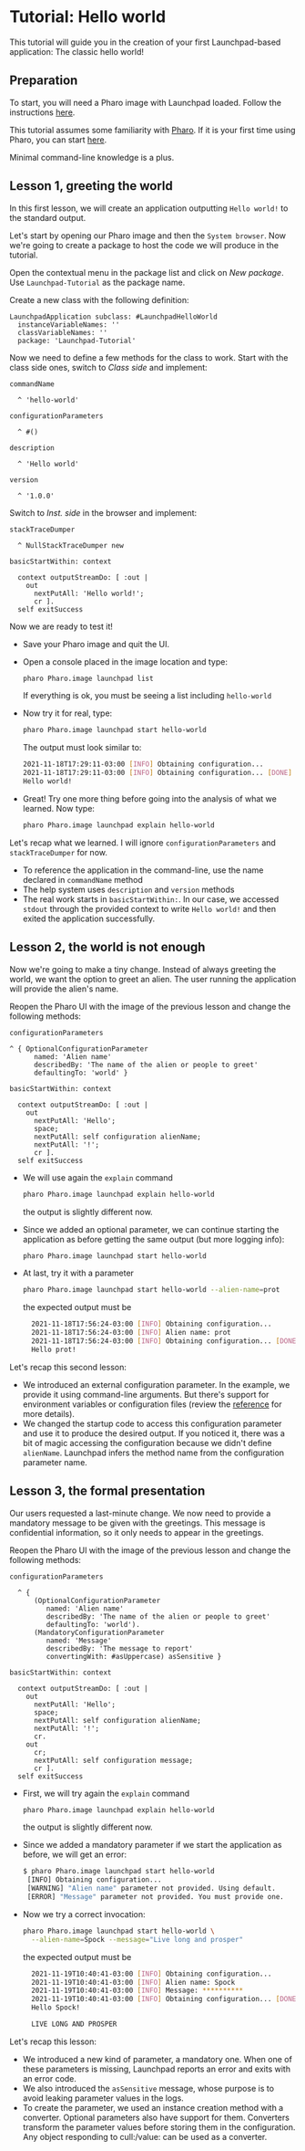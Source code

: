# Tutorial: Hello world

This tutorial will guide you in the creation of your first Launchpad-based application:
The classic hello world!

## Preparation

To start, you will need a Pharo image with Launchpad loaded.
Follow the instructions [here](../how-to/how-to-load-in-pharo).

This tutorial assumes some familiarity with [Pharo](https://pharo.org/). If it is
your first time using Pharo, you can start [here](https://pharo.org/documentation).

Minimal command-line knowledge is a plus.

## Lesson 1, greeting the world

In this first lesson, we will create an application outputting `Hello world!`
to the standard output.

Let's start by opening our Pharo image and then the `System browser`. Now
we're going to create a package to host the code we will produce in the tutorial.

Open the contextual menu in the package list and click on *New package*. Use
`Launchpad-Tutorial` as the package name.

Create a new class with the following definition:

```smalltalk
LaunchpadApplication subclass: #LaunchpadHelloWorld
  instanceVariableNames: ''
  classVariableNames: ''
  package: 'Launchpad-Tutorial'
```

Now we need to define a few methods for the class to work.
Start with the class side ones, switch to *Class side* and implement:

```smalltalk
commandName

  ^ 'hello-world'
```

```smalltalk
configurationParameters

  ^ #()
```

```smalltalk
description

  ^ 'Hello world'
```

```smalltalk
version

  ^ '1.0.0'
```

Switch to *Inst. side* in the browser and implement:

```smalltalk
stackTraceDumper

  ^ NullStackTraceDumper new
```

```smalltalk
basicStartWithin: context

  context outputStreamDo: [ :out | 
    out
      nextPutAll: 'Hello world!';
      cr ].
  self exitSuccess
```

Now we are ready to test it!

- Save your Pharo image and quit the UI.
- Open a console placed in the image location and type:

  ```bash
  pharo Pharo.image launchpad list
  ```

  If everything is ok, you must be seeing a list including `hello-world`

- Now try it for real, type:

  ```bash
  pharo Pharo.image launchpad start hello-world
  ```

  The output must look similar to:

  ```bash
  2021-11-18T17:29:11-03:00 [INFO] Obtaining configuration...
  2021-11-18T17:29:11-03:00 [INFO] Obtaining configuration... [DONE]
  Hello world!
  ```

- Great! Try one more thing before going into the analysis of what we learned.
  Now type:

  ```bash
  pharo Pharo.image launchpad explain hello-world
  ```

 Let's recap what we learned. I will ignore `configurationParameters` and
`stackTraceDumper` for now.

- To reference the application in the command-line, use the name declared in `commandName`
  method
- The help system uses `description` and `version` methods
- The real work starts in `basicStartWithin:`. In our case, we accessed
  `stdout` through the provided context to write `Hello world!` and then exited
  the application successfully.

## Lesson 2, the world is not enough

Now we're going to make a tiny change. Instead of always greeting the world, we want
the option to greet an alien. The user running the application will provide the
alien's name.

Reopen the Pharo UI with the image of the previous lesson and change the
following methods:

```smalltalk
configurationParameters

^ { OptionalConfigurationParameter
      named: 'Alien name'
      describedBy: 'The name of the alien or people to greet'
      defaultingTo: 'world' }
```

```smalltalk
basicStartWithin: context

  context outputStreamDo: [ :out | 
    out
      nextPutAll: 'Hello';
      space;
      nextPutAll: self configuration alienName;
      nextPutAll: '!';
      cr ].
  self exitSuccess
```

- We will use again the `explain` command

  ```bash
  pharo Pharo.image launchpad explain hello-world
  ```

  the output is slightly different now.

- Since we added an optional parameter, we can continue starting the application
  as before getting the same output (but more logging info):

  ```bash
  pharo Pharo.image launchpad start hello-world
  ```

- At last, try it with a parameter

  ```bash
  pharo Pharo.image launchpad start hello-world --alien-name=prot
  ```

  the expected output must be

  ```bash
    2021-11-18T17:56:24-03:00 [INFO] Obtaining configuration...
    2021-11-18T17:56:24-03:00 [INFO] Alien name: prot
    2021-11-18T17:56:24-03:00 [INFO] Obtaining configuration... [DONE]
    Hello prot!
  ```

 Let's recap this second lesson:

- We introduced an external configuration parameter. In the example, we provide
  it using command-line arguments. But there's support for environment
  variables or configuration files (review the [reference](../reference/Configuration.md)
  for more details).
- We changed the startup code to access this configuration parameter and use it to
  produce the desired output. If you noticed it, there was a bit of magic accessing
  the configuration because we didn't define `alienName`. Launchpad infers the
  method name from the configuration parameter name.

## Lesson 3, the formal presentation

Our users requested a last-minute change. We now need to provide a mandatory
message to be given with the greetings. This message is confidential information,
so it only needs to appear in the greetings.

Reopen the Pharo UI with the image of the previous lesson and change the
following methods:

```smalltalk
configurationParameters

  ^ {
      (OptionalConfigurationParameter
         named: 'Alien name'
         describedBy: 'The name of the alien or people to greet'
         defaultingTo: 'world').
      (MandatoryConfigurationParameter
         named: 'Message'
         describedBy: 'The message to report'
         convertingWith: #asUppercase) asSensitive }
```

```smalltalk
basicStartWithin: context

  context outputStreamDo: [ :out | 
    out
      nextPutAll: 'Hello';
      space;
      nextPutAll: self configuration alienName;
      nextPutAll: '!';
      cr.
    out
      cr;
      nextPutAll: self configuration message;
      cr ].
  self exitSuccess
```

- First, we will try again the `explain` command

  ```bash
  pharo Pharo.image launchpad explain hello-world
  ```

  the output is slightly different now.

- Since we added a mandatory parameter if we start the application as before,
  we will get an error:

  ```bash
  $ pharo Pharo.image launchpad start hello-world
   [INFO] Obtaining configuration...
   [WARNING] "Alien name" parameter not provided. Using default.
   [ERROR] "Message" parameter not provided. You must provide one.
  ```

- Now we try a correct invocation:

  ```bash
  pharo Pharo.image launchpad start hello-world \
    --alien-name=Spock --message="Live long and prosper"
  ```

  the expected output must be

  ```bash
    2021-11-19T10:40:41-03:00 [INFO] Obtaining configuration...
    2021-11-19T10:40:41-03:00 [INFO] Alien name: Spock
    2021-11-19T10:40:41-03:00 [INFO] Message: **********
    2021-11-19T10:40:41-03:00 [INFO] Obtaining configuration... [DONE]
    Hello Spock!

    LIVE LONG AND PROSPER
  ```

 Let's recap this lesson:

- We introduced a new kind of parameter, a mandatory one. When one of these
  parameters is missing, Launchpad reports an error and exits with an error code.
- We also introduced the `asSensitive` message, whose purpose is to avoid
  leaking parameter values in the logs.
- To create the parameter, we used an instance creation method with a converter.
  Optional parameters also have support for them. Converters transform the
  parameter values before storing them in the configuration. Any object
  responding to cull:/value: can be used as a converter.
